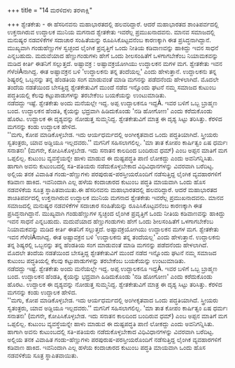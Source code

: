 +++
title = "14 ಮರಳಿದಳು ತರಳಾಕ್ಷಿ"

+++
ಶ್ವೇತಕೇತು - ಈ ಹೆಸರಿನವನು ಮಹಾಭಾರತದಲ್ಲಿ ಹಲವರಿದ್ದಾರೆ. ಆದರೆ ಮಹಾಭಾರತದ ಶಾಂತಿಪರ್ವದಲ್ಲಿ ಉಕ್ತನಾಗಿರುವ ಉದ್ಧಾಲಕ ಮುನಿಯ ಮಗನಾದ ಶ್ವೇತಕೇತು ಇವರೆಲ್ಲ ಪ್ರಮುಖನಾದವನು. ಮಾನವ ಸಮಾಜದಲ್ಲಿ ಮನುಷ್ಯರ ನಡವಳಿಕೆಗಳ ಸದಾಚಾರ ಸಂಹಿತೆಯನ್ನು ರೂಪಿಸಿಕೊಟ್ಟವನೆಂಬ ಕಾರಣಕ್ಕಾಗಿ ಈತ ಪ್ರಸಿದ್ಧನಾಗಿದ್ದಾನೆ. ಮುಖ್ಯವಾಗಿ ಗಂಡುಹೆಣ್ಣುಗಳ ಸ್ವಚ್ಛಂದ ಲೈಂಗಿಕ ಪ್ರವೃತ್ತಿಗೆ ಒಂದು ನೀತಿಯ ಕಡಿವಾಣವನ್ನು ಹಾಕಿದ್ದು ಇವನ ಸಾಧನೆ ಎನ್ನಬಹುದು. ಮದುವೆಯಾದ ಹೆಣ್ಣುಗಂಡುಗಳು ಹೇಗೆ ಒಂದು ಶೀಲಸಂಹಿತೆಗೆ ಒಳಗಾಗಬೇಕೆಂಬ ನಿಯಾಮಕವನ್ನು ಮಡಿದ ಕೀರ್ತಿ ಈತನಿಗೆ ಸಲ್ಲುತ್ತದೆ.                            ಅಷ್ಟಾವಕ್ರ :            ಅಷ್ಟಾವಕ್ರಯೋಗಿಯು ಉದ್ಧಾಲಕನ ಮಗಳ ಮಗ. ಶ್ವೇತಕೇತು ಇವನ ಗೆಳೆಂiÀನಾಗಿದ್ದ. ಈತ ಅಷ್ಟಾವಕ್ರನ ಬಳಿ 'ಉದ್ಧಾಲಕನು ತನ್ನ ತಂದೆಯಲ್ಲ' ಎಂದು ಹೇಳುತ್ತಾನೆ. ಉದ್ದಾಲಕನು ತನ್ನ ಶಿಷ್ಯರಲ್ಲಿ ಒಬ್ಬನನ್ನು ತನ್ನ ಹೆಂಡತಿಯ ಸಂಗ ಮಾಡುವಂತೆ ಮಾಡಿ ಮಗನನ್ನು ಪಡೆದನೆಂದು ಹೇಳಲಾಗಿದೆ. ಮೊದಲೇ ತಂದೆಯ ನಡತೆಯಿಂದ ಬೇಸತ್ತಿದ್ದ ಶ್ವೇತಕೇತುವಿಗೆ ಮುಂದೆ ನಡೆದ ಇನ್ನೊಂದು ಘಟನೆ ನಮ್ಮ ಸಮಾಜದ ಕುಟುಂಬ ಪದ್ಧತಿಯಲ್ಲಿ ಕೆಲವು ಕಟ್ಟುಪಾಡುಗಳನ್ನು ತರಬೇಕೆಂಬ ಬಯಕೆಯನ್ನು ಉಂಟುಮಾಡಿತು.  
ನಡೆದದ್ದು ಇಷ್ಟೆ. ಶ್ವೇತಕೇತು ಅಂದು ಮನೆಯಲ್ಲೇ ಇದ್ದ. ಅಪ್ಪ ಉದ್ದಾಲಕನೂ ಇದ್ದÀ. ಇವರ ಬಳಿಗೆ ಒಬ್ಬ ಬ್ರಾಹ್ಮಣ ಬಂದ. ಉದ್ಧಾಲಕನ ಹೆಂಡತಿ, ಕೈಯನ್ನು ಭದ್ರವಾಗಿ ಹಿಡಿದುಕೊಂಡು 'ನಡಿ ಹೋಗೋಣ' ಎಂದು ಕರೆದುಕೊಂಡು ಹೊರಟ. ಉದ್ದಾಲಕ ಈ ದೃಶ್ಯವನ್ನು ನೋಡುತ್ತ ಸುಮ್ಮನಿದ್ದ. ಶ್ವೇತಕೇತುವಿಗೆ ಮಾತ್ರ ಈ ದೃಶ್ಯ ಸಿಟ್ಟು ತರಿಸಿತ್ತು. ಕೆರಳಿದ ಮಗನನ್ನು ಕಂಡು ಉದ್ದಾಲಕ ಹೇಳಿದ.  
''ಮಗು, ಕೋಪ ಮಾಡಿಕೊಳ್ಳಬೇಡ. ಇದು ಆರ್ಯಧರ್ಮದಲ್ಲಿ ಅಂಗೀಕೃತವಾದ ಒಂದು ಪದ್ಧತಿಯಾಗಿದೆ. ಸ್ತ್ರೀಯರು ಸ್ವತಂತ್ರರು, ಯಾವ ಅಡ್ಡಿಯೂ ಇಲ್ಲದವರು.'' ಮಗನಿಗೆ ಸಹಿಸಲಾಗಲಿಲ್ಲ. 'ಮಾ ತಾತ ಕೋಪಂ ಕಾರ್ಷಿತ್ವಂ ಏಷ ಧರ್ಮಃ ಸನಾತನಃ' (ಮಗನೇ, ಕೋಪಿಸಿಕೊಳ್ಳಬೇಡ. ಇದು ಸನಾತನ ಕಾಲದಿಂದ ಬಂದಿರುವ ಧಮ್) ಎಂಬ ಅಪ್ಪನ ಮಾತಿಗೆ ಮಗ ಒಪ್ಪಲಿಲ್ಲ. ಕುಟುಂಬ ವ್ಯವಸ್ಥೆಯನ್ನೇ ಹಾಳು ಮಾಡುವ ಈ ದುಷ್ಟಪದ್ಧತಿ ಪಾಣಿ ಲೋಕದ್ದು ಎಂದು ಅವನಿಗನ್ನಿಸಿತು. ಹಾಗಾಗಿ ಅವನು ಕುಟುಂಬದಲ್ಲಿ ಸತಿ-ಪತಿಯರು ನಡೆದುಕೊಳ್ಳಬೇಕಾದ ವಿಧಿವಿಧಾನಗಳನ್ನು ವಿವರವಾಗಿ ಬರೆದಿಟ್ಟ. ಅಲ್ಲಿಯ ತನಕ ವಿವಾಹಿತ ಗಂಡು-ಹೆಣ್ಣುಗಳು ಪರಪುರುಷ-ಪರಸ್ತೀಯರೊಂದಿಗೆ ನಡೆಸುತ್ತಿದ್ದ ಲೈಂಗಿಕ ವ್ಯವಹಾರಗಳಿಗೆ ಕಡಿವಾಣ ಹಾಕಿದ. ಇವನಿಂದಾಗಿ ಎಲ್ಲ ಹಳೆಯ ಕಂದಾಚಾರದ ಕುಟುಂಬ ಪದ್ಧತಿ ಮಾಯವಾಗಿ ಒಂದು ಹೊಸ ನಡವಳಿಕೆಯ ಸೂತ್ರ ಸ್ಥಾಪಿತವಾಯಿತು.ಈ ಹೆಸರಿನವನು ಮಹಾಭಾರತದಲ್ಲಿ ಹಲವರಿದ್ದಾರೆ. ಆದರೆ ಮಹಾಭಾರತದ ಶಾಚಿತಿಪರ್ವದಲ್ಲಿ ಉಕ್ತನಾಗಿರುವ ಉದ್ಧಾಲಕ ಮುನಿಯ ಮಗನಾದ ಶ್ವೇತಕೇತು ಇವರೆಲ್ಲ ಪ್ರಮುಖನಾದವನು. ಮಾನವ ಸಮಾಜದಲ್ಲಿ ಮನುಷ್ಯರ ನಡವಳಿಕೆಗಳ ಸದಾಚಾರ ಸಂಹಿತೆಯನ್ನು ರೂಪಿಸಿಕೊಟ್ಟವನೆಂಬ ಕಾರಣಕ್ಕಾಗಿ ಈತ ಪ್ರಸಿದ್ಧನಾಗಿದ್ದಾನೆ. ಮುಖ್ಯವಾಗಿ ಗಂಡುಹೆಣ್ಣುಗಳ ಸ್ವಚ್ಛಂದ ಲೈಂಗಿಕ ಪ್ರವೃತ್ತಿಗೆ ಒಂದು ನೀತಿಯ ಕಡಿವಾಣವನ್ನು ಹಾಕಿದ್ದು ಇವನ ಸಾಧನೆ ಎನ್ನಬಹುದು. ಮದುವೆಯಾದ ಹೆಣ್ಣುಗಂಡುಗಳು ಹೇಗೆ ಒಂದು ಶೀಲಸಂಹಿತೆಗೆ ಒಳಗಾಗಬೇಕೆಂಬ ನಿಯಾಮಕವನ್ನು ಮಡಿದ ಕೀರ್ತಿ ಈತನಿಗೆ ಸಲ್ಲುತ್ತದೆ. ಅಷ್ಟಾವಕ್ರಯೋಗಿಯು ಉದ್ಧಾಲಕನ ಮಗಳ ಮಗ. ಶ್ವೇತಕೇತು ಇವನ ಗೆಳೆಂiÀನಾಗಿದ್ದ. ಈತ ಅಷ್ಟಾವಕ್ರನ ಬಳಿ 'ಉದ್ಧಾಲಕನು ತನ್ನ ತಂದೆಯಲ್ಲ' ಎಂದು ಹೇಳುತ್ತಾನೆ. ಉದ್ದಾಲಕನು ತನ್ನ ಶಿಷ್ಯರಲ್ಲಿ ಒಬ್ಬನನ್ನು ತನ್ನ ಹೆಂಡತಿಯ ಸಂಗ ಮಾಡುವಂತೆ ಮಾಡಿ ಮಗನನ್ನು ಪಡೆದನೆಂದು ಹೇಳಲಾಗಿದೆ. ಮೊದಲೇ ತಂದೆಯ ನಡತೆಯಿಂದ ಬೇಸತ್ತಿದ್ದ ಶ್ವೇತಕೇತುವಿಗೆ ಮುಂದೆ ನಡೆದ ಇನ್ನೊಂದು ಘಟನೆ ನಮ್ಮ ಸಮಾಜದ ಕುಟುಂಬ ಪದ್ಧತಿಯಲ್ಲಿ ಕೆಲವು ಕಟ್ಟುಪಾಡುಗಳನ್ನು ತರಬೇಕೆಂಬ ಬಯಕೆಯನ್ನು ಉಂಟುಮಾಡಿತು.  
ನಡೆದದ್ದು ಇಷ್ಟೆ. ಶ್ವೇತಕೇತು ಅಂದು ಮನೆಯಲ್ಲೇ ಇದ್ದ. ಅಪ್ಪ ಉದ್ದಾಲಕನೂ ಇದ್ದÀ. ಇವರ ಬಳಿಗೆ ಒಬ್ಬ ಬ್ರಾಹ್ಮಣ ಬಂದ. ಉದ್ಧಾಲಕನ ಹೆಂಡತಿ, ಕೈಯನ್ನು ಭದ್ರವಾಗಿ ಹಿಡಿದುಕೊಂಡು 'ನಡಿ ಹೋಗೋಣ' ಎಂದು ಕರೆದುಕೊಂಡು ಹೊರಟ. ಉದ್ದಾಲಕ ಈ ದೃಶ್ಯವನ್ನು ನೋಡುತ್ತ ಸುಮ್ಮನಿದ್ದ. ಶ್ವೇತಕೇತುವಿಗೆ ಮಾತ್ರ ಈ ದೃಶ್ಯ ಸಿಟ್ಟು ತರಿಸಿತ್ತು. ಕೆರಳಿದ ಮಗನನ್ನು ಕಂಡು ಉದ್ದಾಲಕ ಹೇಳಿದ.  
''ಮಗು, ಕೋಪ ಮಾಡಿಕೊಳ್ಳಬೇಡ. ಇದು ಆರ್ಯಧರ್ಮದಲ್ಲಿ ಅಂಗೀಕೃತವಾದ ಒಂದು ಪದ್ಧತಿಯಾಗಿದೆ. ಸ್ತ್ರೀಯರು ಸ್ವತಂತ್ರರು, ಯಾವ ಅಡ್ಡಿಯೂ ಇಲ್ಲದವರು.'' ಮಗನಿಗೆ ಸಹಿಸಲಾಗಲಿಲ್ಲ. 'ಮಾ ತಾತ ಕೋಪಂ ಕಾರ್ಷಿತ್ವಂ ಏಷ ಧರ್ಮಃ ಸನಾತನಃ' (ಮಗನೇ, ಕೋಪಿಸಿಕೊಳ್ಳಬೇಡ. ಇದು ಸನಾತನ ಕಾಲದಿಂದ ಬಂದಿರುವ ಧಮ್) ಎಂಬ ಅಪ್ಪನ ಮಾತಿಗೆ ಮಗ ಒಪ್ಪಲಿಲ್ಲ. ಕುಟುಂಬ ವ್ಯವಸ್ಥೆಯನ್ನೇ ಹಾಳು ಮಾಡುವ ಈ ದುಷ್ಟಪದ್ಧತಿ ಪಾಣಿ ಲೋಕದ್ದು ಎಂದು ಅವನಿಗನ್ನಿಸಿತು. ಹಾಗಾಗಿ ಅವನು ಕುಟುಂಬದಲ್ಲಿ ಸತಿ-ಪತಿಯರು ನಡೆದುಕೊಳ್ಳಬೇಕಾದ ವಿಧಿವಿಧಾನಗಳನ್ನು ವಿವರವಾಗಿ ಬರೆದಿಟ್ಟ. ಅಲ್ಲಿಯ ತನಕ ವಿವಾಹಿತ ಗಂಡು-ಹೆಣ್ಣುಗಳು ಪರಪುರುಷ-ಪರಸ್ತೀಯರೊಂದಿಗೆ ನಡೆಸುತ್ತಿದ್ದ ಲೈಂಗಿಕ ವ್ಯವಹಾರಗಳಿಗೆ ಕಡಿವಾಣ ಹಾಕಿದ. ಇವನಿಂದಾಗಿ ಎಲ್ಲ ಹಳೆಯ ಕಂದಾಚಾರದ ಕುಟುಂಬ ಪದ್ಧತಿ ಮಾಯವಾಗಿ ಒಂದು ಹೊಸ ನಡವಳಿಕೆಯ ಸೂತ್ರ ಸ್ಥಾಪಿತವಾಯಿತು.